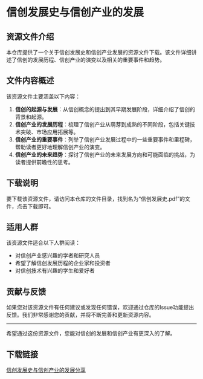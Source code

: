 # 信创发展史与信创产业的发展

## 资源文件介绍

本仓库提供了一个关于信创发展史和信创产业发展的资源文件下载。该文件详细讲述了信创的发展历程、信创产业的演变以及相关的重要事件和趋势。

## 文件内容概述

该资源文件主要涵盖以下内容：

1. **信创的起源与发展**：从信创概念的提出到其早期发展阶段，详细介绍了信创的背景和起源。
2. **信创产业的发展历程**：梳理了信创产业从萌芽到成熟的不同阶段，包括关键技术突破、市场应用拓展等。
3. **信创产业的重要事件**：列举了信创产业发展过程中的一些重要事件和里程碑，帮助读者更好地理解信创产业的演变。
4. **信创产业的未来趋势**：探讨了信创产业的未来发展方向和可能面临的挑战，为读者提供前瞻性的思考。

## 下载说明

要下载该资源文件，请访问本仓库的文件目录，找到名为“信创发展史.pdf”的文件，点击下载即可。

## 适用人群

该资源文件适合以下人群阅读：

- 对信创产业感兴趣的学者和研究人员
- 希望了解信创发展历程的企业家和投资者
- 对信创技术有兴趣的学生和爱好者

## 贡献与反馈

如果您对该资源文件有任何建议或发现任何错误，欢迎通过仓库的Issue功能提出反馈。我们非常感谢您的贡献，并将不断完善和更新资源内容。

---

希望通过这份资源文件，您能对信创的发展和信创产业有更深入的了解。

## 下载链接

[信创发展史与信创产业的发展分享](https://pan.quark.cn/s/ac9a78a2e23a)